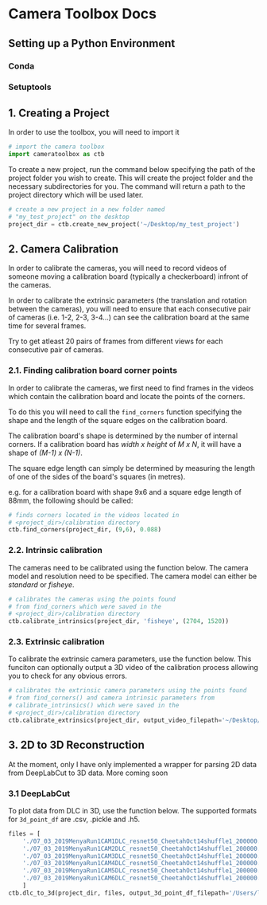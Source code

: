# Camera Toolbox Docs

## __Setting up a Python Environment__
### Conda
### Setuptools

## __1. Creating a Project__
In order to use the toolbox, you will need to import it
```python
# import the camera toolbox
import cameratoolbox as ctb
```

To create a new project, run the command below specifying the path of the project folder you wish to create. This will create the project folder and the necessary subdirectories for you. The command will return a path to the project directory which will be used later.
```python
# create a new project in a new folder named 
# "my_test_project" on the desktop
project_dir = ctb.create_new_project('~/Desktop/my_test_project')

```

## __2. Camera Calibration__
In order to calibrate the cameras, you will need to record videos of someone moving a calibration board (typically a checkerboard) infront of the cameras. 

In order to calibrate the extrinsic parameters (the translation and rotation between the cameras), you will need to ensure that each consecutive pair of cameras (i.e. 1-2, 2-3, 3-4...) can see the calibration board at the same time for several frames. 

Try to get atleast 20 pairs of frames from different views for each consecutive pair of cameras.

### __2.1. Finding calibration board corner points__
In order to calibrate the cameras, we first need to find frames in the videos which contain the calibration board and locate the points of the corners.

To do this you will need to call the ```find_corners``` function specifying the shape and the length of the square edges on the calibration board.

The calibration board's shape is determined by the number of internal corners. If a calibration board has *width x height* of *M x N*, it will have a shape of *(M-1) x (N-1)*.

The square edge length can simply be determined by measuring the length of one of the sides of the board's squares (in metres).

e.g. for a calibration board with shape 9x6 and a square edge length of 88mm, the following should be called:

```python
# finds corners located in the videos located in 
# <project_dir>/calibration directory
ctb.find_corners(project_dir, (9,6), 0.088)
```

### __2.2. Intrinsic calibration__
The cameras need to be calibrated using the function below. The camera model and resolution need to be specified. The camera model can either be *standard* or *fisheye*.
```python
# calibrates the cameras using the points found
# from find_corners which were saved in the
# <project_dir>/calibration directory
ctb.calibrate_intrinsics(project_dir, 'fisheye', (2704, 1520))
```
### __2.3. Extrinsic calibration__
To calibrate the extrinsic camera parameters, use the function below. This funciton can optionally output a 3D video of the calibration process allowing you to check for any obvious errors.
```python
# calibrates the extrinsic camera parameters using the points found
# from find_corners() and camera intrinsic parameters from 
# calibrate_intrinsics() which were saved in the
# <project_dir>/calibration directory
ctb.calibrate_extrinsics(project_dir, output_video_filepath='~/Desktop/test.mp4')
```

## __3. 2D to 3D Reconstruction__
At the moment, only I have only implemented a wrapper for parsing 2D data from DeepLabCut to 3D data. More coming soon
### __3.1 DeepLabCut__
To plot data from DLC in 3D, use the function below. The supported formats for `3d_point_df` are .csv, .pickle and .h5.
```python
files = [
    './07_03_2019MenyaRun1CAM1DLC_resnet50_CheetahOct14shuffle1_200000.h5',
    './07_03_2019MenyaRun1CAM2DLC_resnet50_CheetahOct14shuffle1_200000.h5',
    './07_03_2019MenyaRun1CAM3DLC_resnet50_CheetahOct14shuffle1_200000.h5',
    './07_03_2019MenyaRun1CAM4DLC_resnet50_CheetahOct14shuffle1_200000.h5',
    './07_03_2019MenyaRun1CAM5DLC_resnet50_CheetahOct14shuffle1_200000.h5',
    './07_03_2019MenyaRun1CAM6DLC_resnet50_CheetahOct14shuffle1_200000.h5',
    ]
ctb.dlc_to_3d(project_dir, files, output_3d_point_df_filepath='/Users/liam/Desktop/3d_points.csv', output_video_filepath='/Users/liam/Desktop/testDLC.mp4')
```